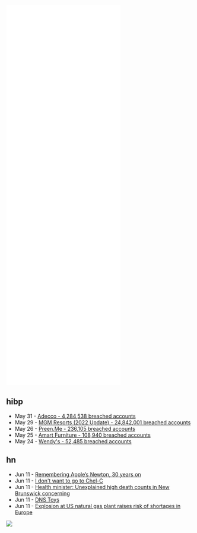 ![Metrics](https://raw.githubusercontent.com/phixion/phixion/master/metrics.svg)

## hibp

<!--
for https://github.com/phixion/phixion/blob/main/.github/workflows/feeds.yml
-->
<!--START_SECTION:haveibeenpwnd-->
- May 31 - [Adecco - 4,284,538 breached accounts](https://haveibeenpwned.com/PwnedWebsites#Adecco)
- May 29 - [MGM Resorts (2022 Update) - 24,842,001 breached accounts](https://haveibeenpwned.com/PwnedWebsites#MGM2022Update)
- May 26 - [Preen.Me - 236,105 breached accounts](https://haveibeenpwned.com/PwnedWebsites#PreenMe)
- May 25 - [Amart Furniture - 108,940 breached accounts](https://haveibeenpwned.com/PwnedWebsites#AmartFurniture)
- May 24 - [Wendy's - 52,485 breached accounts](https://haveibeenpwned.com/PwnedWebsites#Wendys)
<!--END_SECTION:haveibeenpwnd-->

## hn

<!--
for https://github.com/phixion/phixion/blob/main/.github/workflows/feeds.yml
-->
<!--START_SECTION:hn-->
- Jun 11 - [Remembering Apple’s Newton, 30 years on](https://arstechnica.com/gadgets/2022/06/remembering-apples-newton-30-years-on/)
- Jun 11 - [I don't want to go to Chel-C](https://applied-langua.ge/posts/i-dont-want-to-go-to-chel-c.html)
- Jun 11 - [Health minister: Unexplained high death counts in New Brunswick concerning](https://www.cbc.ca/news/canada/new-brunswick/excess-deaths-minister-shephard-1.6484641)
- Jun 11 - [DNS Toys](https://www.dns.toys/)
- Jun 11 - [Explosion at US natural gas plant raises risk of shortages in Europe](https://www.theguardian.com/us-news/2022/jun/09/us-natural-gas-plant-explosion-freeport-lng-shortages-europe)
<!--END_SECTION:hn-->

<!--
for https://yhype.me
-->
![](https://hit.yhype.me/github/profile?user_id=13013670)
